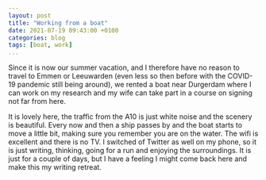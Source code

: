 ```yaml
---
layout: post
title: "Working from a boat"
date: 2021-07-19 09:43:00 +0100
categories: blog
tags: [boat, work]
...
```


Since it is now our summer vacation, and I therefore have no reason to travel to Emmen or Leeuwarden (even less so then before with the COVID-19 pandemic still being around), we rented a boat near Durgerdam where I can work on my research and my wife can take part in a course on signing not far from here.

It is lovely here, the traffic from the A10 is just white noise and the scenery is beautiful.
Every now and then a ship passes by and the boat starts to move a little bit, making sure you remember you are on the water.
The wifi is excellent and there is no TV.
I switched of Twitter as well on my phone, so it is just writing, thinking, going for a run and enjoying the surroundings.
It is just for a couple of days, but I have a feeling I might come back here and make this my writing retreat.